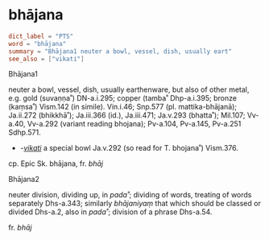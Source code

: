 # bhājana

``` toml
dict_label = "PTS"
word = "bhājana"
summary = "Bhājana1 neuter a bowl, vessel, dish, usually eart"
see_also = ["vikati"]
```

Bhājana1

neuter a bowl, vessel, dish, usually earthenware, but also of other metal, e.g. gold (suvaṇṇa˚) DN\-a.i.295; copper (tamba˚ Dhp\-a.i.395; bronze (kaṃsa˚) Vism.142 (in simile). Vin.i.46; Snp.577 (pl. mattika\-bhājanā); Ja.ii.272 (bhikkhā˚); Ja.iii.366 (id.), Ja.iii.471; Ja.v.293 (bhatta˚); Mil.107; Vv\-a.40, Vv\-a.292 (variant reading bhojana); Pv\-a.104, Pv\-a.145, Pv\-a.251 Sdhp.571.

* *\-[vikati](vikati.md)* a special bowl Ja.v.292 (so read for T. bhojana˚) Vism.376.

cp. Epic Sk. bhājana, fr. *bhāj*

Bhājana2

neuter division, dividing up, in *pada˚*; dividing of words, treating of words separately Dhs\-a.343; similarly *bhājaniyaṃ* that which should be classed or divided Dhs\-a.2, also in *pada˚*; division of a phrase Dhs\-a.54.

fr. *bhāj*

